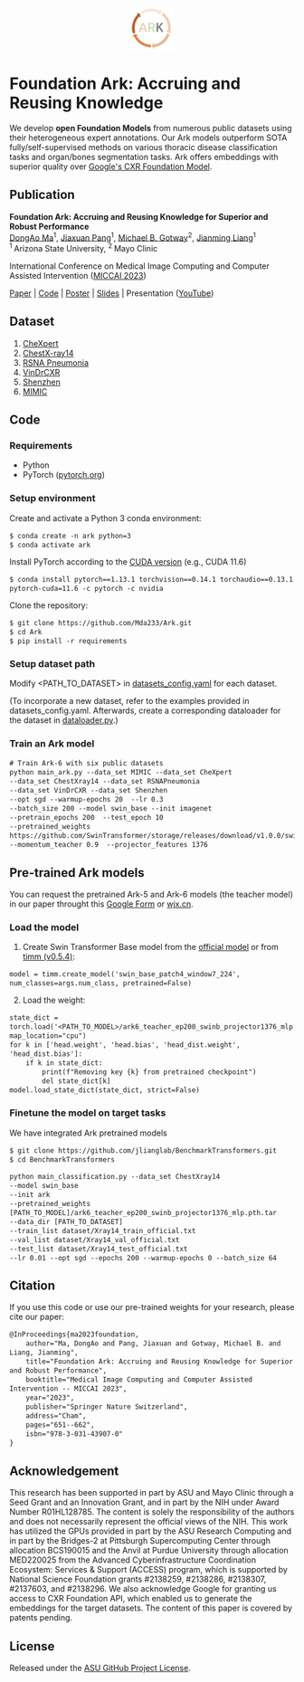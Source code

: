 <p align="center"><img width=15% alt="FrontCover" src="media/Ark_logo.png"></p>

# Foundation Ark: Accruing and Reusing Knowledge

We develop **open Foundation Models** from numerous public datasets using their heterogeneous expert annotations. Our Ark models outperform SOTA fully/self-supervised methods on various thoracic disease classification tasks and organ/bones segmentation tasks. Ark offers embeddings with superior quality over [Google's CXR Foundation Model](https://github.com/Google-Health/imaging-research/tree/master/cxr-foundation).





## Publication
<b>Foundation Ark: Accruing and Reusing Knowledge for Superior and Robust Performance </b> <br/>
[DongAo Ma](https://www.linkedin.com/in/dongaoma/)<sup>1</sup>, [Jiaxuan Pang](https://www.linkedin.com/in/jiaxuan-pang-b014ab127/)<sup>1</sup>, [Michael B. Gotway](https://www.mayoclinic.org/biographies/gotway-michael-b-m-d/bio-20055566)<sup>2</sup>, [Jianming Liang](https://chs.asu.edu/jianming-liang)<sup>1</sup><br/>
<sup>1 </sup>Arizona State University, <sup>2 </sup>Mayo Clinic <br/>

International Conference on Medical Image Computing and Computer Assisted Intervention ([MICCAI 2023](https://conferences.miccai.org/2023/en/))

[Paper](https://link.springer.com/chapter/10.1007/978-3-031-43907-0_62) | [Code](https://github.com/jlianglab/Ark) | [Poster](media/Ark_poster.pdf) | [Slides]() | Presentation ([YouTube]())

## Dataset
1. [CheXpert](https://stanfordmlgroup.github.io/competitions/chexpert/)
2. [ChestX-ray14](https://nihcc.app.box.com/v/ChestXray-NIHCC)
3. [RSNA Pneumonia](https://www.kaggle.com/c/rsna-pneumonia-detection-challenge)
4. [VinDrCXR](https://vindr.ai/datasets/cxr)
5. [Shenzhen](https://lhncbc.nlm.nih.gov/LHC-downloads/downloads.html#tuberculosis-image-data-sets)
6. [MIMIC](https://physionet.org/content/mimic-cxr/2.0.0/)


## Code
### Requirements
+ Python
+ PyTorch ([pytorch.org](http://pytorch.org))
### Setup environment 
Create and activate a Python 3 conda environment:
```
$ conda create -n ark python=3
$ conda activate ark
```
Install PyTorch according to the [CUDA version](https://pytorch.org/get-started/previous-versions/) (e.g., CUDA 11.6)
```
$ conda install pytorch==1.13.1 torchvision==0.14.1 torchaudio==0.13.1 pytorch-cuda=11.6 -c pytorch -c nvidia
```
Clone the repository:
```
$ git clone https://github.com/Mda233/Ark.git
$ cd Ark
$ pip install -r requirements
```

### Setup dataset path
Modify <PATH_TO_DATASET> in [datasets_config.yaml](./datasets_config.yaml) for each dataset.

(To incorporate a new dataset, refer to the examples provided in datasets_config.yaml. Afterwards, create a corresponding dataloader for the dataset in [dataloader.py](./dataloader.py).)

### Train an Ark model
```
# Train Ark-6 with six public datasets
python main_ark.py --data_set MIMIC --data_set CheXpert 
--data_set ChestXray14 --data_set RSNAPneumonia 
--data_set VinDrCXR --data_set Shenzhen 
--opt sgd --warmup-epochs 20  --lr 0.3 
--batch_size 200 --model swin_base --init imagenet  
--pretrain_epochs 200  --test_epoch 10 
--pretrained_weights https://github.com/SwinTransformer/storage/releases/download/v1.0.0/swin_base_patch4_window7_224_22kto1k.pth 
--momentum_teacher 0.9  --projector_features 1376  

```


## Pre-trained Ark models

You can request the pretrained Ark-5 and Ark-6 models (the teacher model) in our paper throught this [Google Form](https://forms.gle/qkoDGXNiKRPTDdCe8) or [wjx.cn](https://www.wjx.cn/vm/OvwfYFx.aspx#).


### Load the model
1. Create Swin Transformer Base model from the [official model](https://github.com/microsoft/Swin-Transformer/blob/main/models/swin_transformer.py) or from [timm (v0.5.4)](https://github.com/huggingface/pytorch-image-models/tree/main#models):
```
model = timm.create_model('swin_base_patch4_window7_224', num_classes=args.num_class, pretrained=False)
```
2. Load the weight:
```
state_dict = torch.load('<PATH_TO_MODEL>/ark6_teacher_ep200_swinb_projector1376_mlp.pth.tar', map_location="cpu")
for k in ['head.weight', 'head.bias', 'head_dist.weight', 'head_dist.bias']:
    if k in state_dict:
        print(f"Removing key {k} from pretrained checkpoint")
        del state_dict[k] 
model.load_state_dict(state_dict, strict=False)
```
### Finetune the model on target tasks
We have integrated Ark pretrained models
```
$ git clone https://github.com/jlianglab/BenchmarkTransformers.git
$ cd BenchmarkTransformers
```
```
python main_classification.py --data_set ChestXray14  
--model swin_base 
--init ark 
--pretrained_weights [PATH_TO_MODEL]/ark6_teacher_ep200_swinb_projector1376_mlp.pth.tar 
--data_dir [PATH_TO_DATASET] 
--train_list dataset/Xray14_train_official.txt 
--val_list dataset/Xray14_val_official.txt 
--test_list dataset/Xray14_test_official.txt 
--lr 0.01 --opt sgd --epochs 200 --warmup-epochs 0 --batch_size 64
```

## Citation
If you use this code or use our pre-trained weights for your research, please cite our paper:
```
@InProceedings{ma2023foundation,
    author="Ma, DongAo and Pang, Jiaxuan and Gotway, Michael B. and Liang, Jianming",
    title="Foundation Ark: Accruing and Reusing Knowledge for Superior and Robust Performance",
    booktitle="Medical Image Computing and Computer Assisted Intervention -- MICCAI 2023",
    year="2023",
    publisher="Springer Nature Switzerland",
    address="Cham",
    pages="651--662",
    isbn="978-3-031-43907-0"
}
```

## Acknowledgement
This research has been supported in part by ASU and Mayo Clinic through a Seed Grant and an Innovation Grant, and in part by the NIH under Award Number R01HL128785. The content is solely the responsibility of the authors and does not necessarily represent the official views of the NIH. This work has utilized the GPUs provided in part by the ASU Research Computing and in part by the Bridges-2 at Pittsburgh Supercomputing Center through allocation BCS190015 and the Anvil at Purdue University through allocation MED220025 from the Advanced Cyberinfrastructure Coordination Ecosystem: Services & Support (ACCESS) program, which is supported by National Science Foundation grants #2138259, #2138286, #2138307, #2137603, and #2138296. We also acknowledge Google for granting us access to CXR Foundation API, which enabled us to generate the embeddings for the target datasets. The content of this paper is covered by patents pending.


## License

Released under the [ASU GitHub Project License](./LICENSE).

